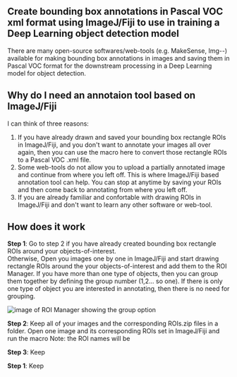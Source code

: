 ## Create bounding box annotations in Pascal VOC xml format using ImageJ/Fiji to use in training a Deep Learning object detection model 
There are many open-source softwares/web-tools (e.g. MakeSense, Img--) available for making bounding box annotations in images and saving them in Pascal VOC format for the downstream processing in a Deep Learning model for object detection.

## Why do I need an annotaion tool based on ImageJ/Fiji
I can think of three reasons:
1. If you have already drawn and saved your bounding box rectangle ROIs in ImageJ/Fiji, and you don't want to annotate your images all over again, then you can use the macro here to convert those rectangle ROIs to a Pascal VOC .xml file. 
2. Some web-tools do not allow you to upload a partially annotated image and continue from where you left off. This is where ImageJ/Fiji based annotation tool can help. You can stop at anytime by saving your ROIs and then come back to annotating from where you left off.
3. If you are already familiar and confortable with drawing ROIs in ImageJ/Fiji and don't want to learn any other software or web-tool. 

## How does it work
**Step 1**: Go to step 2 if you have already created bounding box rectangle ROIs around your objects-of-interest.  
Otherwise, Open you images one by one in ImageJ/Fiji and start drawing rectangle ROIs around the your objects-of-interest and add them to the ROI Manager. If you have more than one type of objects, then you can group them together by defining the group number (1,2... so one). If there is only one type of object you are interested in annotating, then there is no need for grouping.

![image of ROI Manager showing the group option]()

**Step 2**: Keep all of your images and the corresponding ROIs.zip files in a folder. Open one image and its corresponding ROIs set in ImageJ/Fiji and run the macro
Note: the ROI names will be 


**Step 3**: Keep

**Step 1**: Keep
